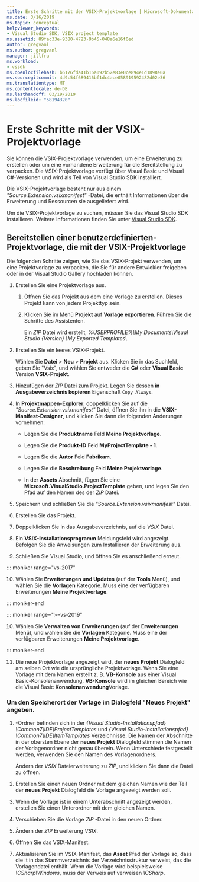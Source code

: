 ```yaml
---
title: Erste Schritte mit der VSIX-Projektvorlage | Microsoft-Dokumentation
ms.date: 3/16/2019
ms.topic: conceptual
helpviewer_keywords:
- Visual Studio SDK, VSIX project template
ms.assetid: 89fac33e-9380-4723-9b45-048a6e16f0ed
author: gregvanl
ms.author: gregvanl
manager: jillfra
ms.workload:
- vssdk
ms.openlocfilehash: b6176fda41b16a092b52e83e0ce894e1d1898e0a
ms.sourcegitcommit: 4d9c54f689416bf1dc4ace058919592482d02e36
ms.translationtype: MT
ms.contentlocale: de-DE
ms.lasthandoff: 03/19/2019
ms.locfileid: "58194320"
---
```

# <a name="get-started-with-the-vsix-project-template"></a>Erste Schritte mit der VSIX-Projektvorlage

Sie können die VSIX-Projektvorlage verwenden, um eine Erweiterung zu erstellen oder um eine vorhandene Erweiterung für die Bereitstellung zu verpacken. Die VSIX-Projektvorlage verfügt über Visual Basic und Visual C#-Versionen und wird als Teil von Visual Studio SDK installiert.

 Die VSIX-Projektvorlage besteht nur aus einem *"Source.Extension.vsixmanifest"* -Datei, die enthält Informationen über die Erweiterung und Ressourcen sie ausgeliefert wird.

 Um die VSIX-Projektvorlage zu suchen, müssen Sie das Visual Studio SDK installieren. Weitere Informationen finden Sie unter [Visual Studio SDK](../extensibility/visual-studio-sdk.md).

## <a name="deploy-a-custom-project-template-using-the-vsix-project-template"></a>Bereitstellen einer benutzerdefinierten-Projektvorlage, die mit der VSIX-Projektvorlage

 Die folgenden Schritte zeigen, wie Sie das VSIX-Projekt verwenden, um eine Projektvorlage zu verpacken, die Sie für andere Entwickler freigeben oder in der Visual Studio Gallery hochladen können.

1. Erstellen Sie eine Projektvorlage aus.

    1. Öffnen Sie das Projekt aus dem eine Vorlage zu erstellen. Dieses Projekt kann von jedem Projekttyp sein.

    2. Klicken Sie im Menü **Projekt** auf **Vorlage exportieren**. Führen Sie die Schritte des Assistenten.

         Ein *ZIP* Datei wird erstellt, *%USERPROFILE%\My Documents\Visual Studio {Version} \My Exported Templates\\*.

2. Erstellen Sie ein leeres VSIX-Projekt.

     Wählen Sie **Datei** > **Neu** > **Projekt** aus. Klicken Sie in das Suchfeld, geben Sie "Vsix", und wählen Sie entweder die **C#** oder **Visual Basic** Version **VSIX-Projekt**.

3. Hinzufügen der *ZIP* Datei zum Projekt. Legen Sie dessen **in Ausgabeverzeichnis kopieren** Eigenschaft `Copy Always`.

4. In **Projektmappen-Explorer**, doppelklicken Sie auf die *"Source.Extension.vsixmanifest"* Datei, öffnen Sie ihn in die **VSIX-Manifest-Designer**, und klicken Sie dann die folgenden Änderungen vornehmen:

    - Legen Sie die **Produktname** Feld **Meine Projektvorlage**.

    - Legen Sie die **Produkt-ID** Feld **MyProjectTemplate - 1**.

    - Legen Sie die **Autor** Feld **Fabrikam**.

    - Legen Sie die **Beschreibung** Feld **Meine Projektvorlage**.

    - In der **Assets** Abschnitt, fügen Sie eine **Microsoft.VisualStudio.ProjectTemplate** geben, und legen Sie den Pfad auf den Namen des der *ZIP* Datei.

5. Speichern und schließen Sie die *"Source.Extension.vsixmanifest"* Datei.

6. Erstellen Sie das Projekt.

7. Doppelklicken Sie in das Ausgabeverzeichnis, auf die *VSIX* Datei.

8. Ein **VSIX-Installationsprogramm** Meldungsfeld wird angezeigt. Befolgen Sie die Anweisungen zum Installieren der Erweiterung aus.

9. Schließen Sie Visual Studio, und öffnen Sie es anschließend erneut.

::: moniker range="vs-2017"

10. Wählen Sie **Erweiterungen und Updates** (auf der **Tools** Menü), und wählen Sie die **Vorlagen** Kategorie. Muss eine der verfügbaren Erweiterungen **Meine Projektvorlage**.

::: moniker-end

::: moniker range=">=vs-2019"

10. Wählen Sie **Verwalten von Erweiterungen** (auf der **Erweiterungen** Menü), und wählen Sie die **Vorlagen** Kategorie. Muss eine der verfügbaren Erweiterungen **Meine Projektvorlage**.

::: moniker-end

11. Die neue Projektvorlage angezeigt wird, der **neues Projekt** Dialogfeld am selben Ort wie die ursprüngliche Projektvorlage. Wenn Sie eine Vorlage mit dem Namen erstellt z. B. **VB-Konsole** aus einer Visual Basic-Konsolenanwendung, **VB-Konsole** wird im gleichen Bereich wie die Visual Basic **Konsolenanwendung**Vorlage.

### <a name="to-specify-the-location-of-the-template-in-the-new-project-dialog-box"></a>Um den Speicherort der Vorlage im Dialogfeld "Neues Projekt" angeben.

1. -Ordner befinden sich in der *{Visual Studio-Installationspfad} \Common7\IDE\ProjectTemplates* und *{Visual Studio-Installationspfad} \Common7\IDE\ItemTemplates* Verzeichnisse. Die Namen der Abschnitte in der obersten Ebene der **neues Projekt** Dialogfeld stimmen die Namen der Vorlagenordner nicht genau überein. Wenn Unterschiede festgestellt werden, verwenden Sie den Namen des Vorlagenordners.

    Ändern der *VSIX* Dateierweiterung zu *ZIP*, und klicken Sie dann die Datei zu öffnen.

2. Erstellen Sie einen neuen Ordner mit dem gleichen Namen wie der Teil der **neues Projekt** Dialogfeld die Vorlage angezeigt werden soll.

3. Wenn die Vorlage ist in einem Unterabschnitt angezeigt werden, erstellen Sie einen Unterordner mit dem gleichen Namen.

4. Verschieben Sie die Vorlage *ZIP* -Datei in den neuen Ordner.

5. Ändern der *ZIP* Erweiterung *VSIX*.

6. Öffnen Sie das VSIX-Manifest.

7. Aktualisieren Sie im VSIX-Manifest, das **Asset** Pfad der Vorlage so, dass die It in das Stammverzeichnis der Verzeichnisstruktur verweist, das die Vorlagendatei enthält. Wenn die Vorlage wird beispielsweise *\CSharp\Windows*, muss der Verweis auf verweisen *\CSharp*.
